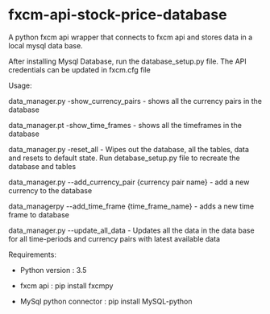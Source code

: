 # fxcm-api-stock-price-database

A python fxcm api wrapper that connects to fxcm api and stores data in a local mysql data base.

After installing Mysql Database, run the database_setup.py file. The API credentials can be updated in fxcm.cfg file

Usage:

data_manager.py -show_currency_pairs  - shows all the currency pairs in the database

data_manager.pt -show_time_frames   - shows all the timeframes in the database

data_manager.py -reset_all - Wipes out the database, all the tables, data and resets to default state. Run  detabase_setup.py file to recreate the database and tables

data_manager.py --add_currency_pair	{currency pair name}  - add a new currency to the database

data_managerpy --add_time_frame {time_frame_name}  - adds a new time frame to database

data_manager.py --update_all_data - Updates all the data in the data base for all time-periods and currency pairs with latest available data

Requirements:

- Python version : 3.5

- fxcm api : pip install fxcmpy

- MySql python connector : pip install MySQL-python
